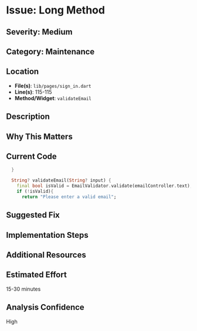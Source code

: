 # Issue: Long Method

## Severity: Medium

## Category: Maintenance

## Location
- **File(s)**: `lib/pages/sign_in.dart`
- **Line(s)**: 115-115
- **Method/Widget**: `validateEmail`

## Description


## Why This Matters


## Current Code
```dart
  }

  String? validateEmail(String? input) {
    final bool isValid = EmailValidator.validate(emailController.text);
    if (!isValid){
      return "Please enter a valid email";
```

## Suggested Fix


## Implementation Steps


## Additional Resources


## Estimated Effort
15-30 minutes

## Analysis Confidence
High
